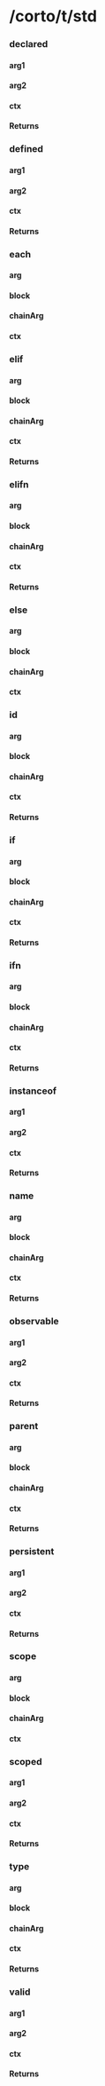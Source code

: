 # /corto/t/std
### declared
#### arg1
#### arg2
#### ctx
#### Returns
### defined
#### arg1
#### arg2
#### ctx
#### Returns
### each
#### arg
#### block
#### chainArg
#### ctx
### elif
#### arg
#### block
#### chainArg
#### ctx
#### Returns
### elifn
#### arg
#### block
#### chainArg
#### ctx
#### Returns
### else
#### arg
#### block
#### chainArg
#### ctx
### id
#### arg
#### block
#### chainArg
#### ctx
#### Returns
### if
#### arg
#### block
#### chainArg
#### ctx
#### Returns
### ifn
#### arg
#### block
#### chainArg
#### ctx
#### Returns
### instanceof
#### arg1
#### arg2
#### ctx
#### Returns
### name
#### arg
#### block
#### chainArg
#### ctx
#### Returns
### observable
#### arg1
#### arg2
#### ctx
#### Returns
### parent
#### arg
#### block
#### chainArg
#### ctx
#### Returns
### persistent
#### arg1
#### arg2
#### ctx
#### Returns
### scope
#### arg
#### block
#### chainArg
#### ctx
### scoped
#### arg1
#### arg2
#### ctx
#### Returns
### type
#### arg
#### block
#### chainArg
#### ctx
#### Returns
### valid
#### arg1
#### arg2
#### ctx
#### Returns
